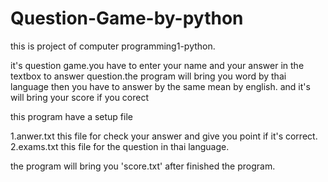 # Question-Game-by-python
this is project of computer programming1-python.

it's question game.you have to enter your name and your answer in the textbox to answer question.the program will bring you word by thai language then you have
to answer by the same mean by english. and it's will bring your score if you corect

this program have a setup file

1.anwer.txt this file for check your answer and give you point if it's correct.
2.exams.txt this file for the question in thai language.

the program will bring you 'score.txt' after finished the program.
